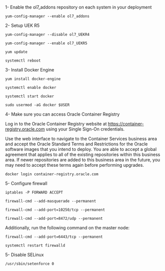 1- Enable the ol7_addons repository on each system in your deployment

`yum-config-manager --enable ol7_addons`

2- Setup UEK R5

`yum-config-manager --disable ol7_UEKR4`

`yum-config-manager --enable ol7_UEKR5`

`yum update`

`systemctl reboot`

3- Install Docker Engine

`yum install docker-engine`

`systemctl enable docker`

`systemctl start docker`

`sudo usermod -aG docker $USER`

4- Make sure you can access Oracle Container Registry

Log in to the Oracle Container Registry website at https://container-registry.oracle.com using your Single Sign-On credentials.

Use the web interface to navigate to the Container Services business area and accept the Oracle Standard Terms and Restrictions for the Oracle software images that you intend to deploy. You are able to accept a global agreement that applies to all of the existing repositories within this business area. If newer repositories are added to this business area in the future, you may need to accept these terms again before performing upgrades.

`docker login container-registry.oracle.com`

5- Configure firewall

`iptables -P FORWARD ACCEPT`

`firewall-cmd --add-masquerade --permanent`

`firewall-cmd --add-port=10250/tcp --permanent`

`firewall-cmd --add-port=8472/udp --permanent`

Additionally, run the following command on the master node:

`firewall-cmd --add-port=6443/tcp --permanent`

`systemctl restart firewalld`

5- Disable SELinux

`/usr/sbin/setenforce 0`

